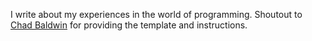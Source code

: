 I write about my experiences in the world of programming. Shoutout to <a href="https://chadbaldwin.net/2021/03/14/how-to-build-a-sql-blog.html">Chad Baldwin</a> for providing the template and instructions.
